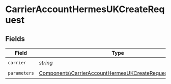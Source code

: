 # CarrierAccountHermesUKCreateRequest


## Fields

| Field                                                                                                                                | Type                                                                                                                                 | Required                                                                                                                             | Description                                                                                                                          |
| ------------------------------------------------------------------------------------------------------------------------------------ | ------------------------------------------------------------------------------------------------------------------------------------ | ------------------------------------------------------------------------------------------------------------------------------------ | ------------------------------------------------------------------------------------------------------------------------------------ |
| `carrier`                                                                                                                            | *string*                                                                                                                             | :heavy_check_mark:                                                                                                                   | N/A                                                                                                                                  |
| `parameters`                                                                                                                         | [Components\CarrierAccountHermesUKCreateRequestParameters](../../Models/Components/CarrierAccountHermesUKCreateRequestParameters.md) | :heavy_check_mark:                                                                                                                   | N/A                                                                                                                                  |
